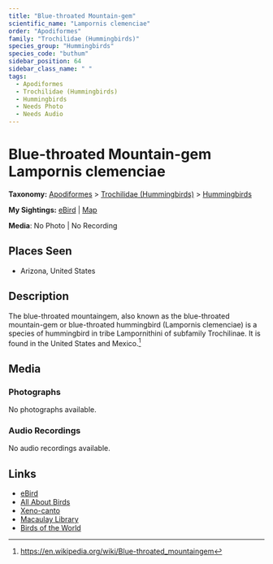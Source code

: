 ```yaml
---
title: "Blue-throated Mountain-gem"
scientific_name: "Lampornis clemenciae"
order: "Apodiformes"
family: "Trochilidae (Hummingbirds)"
species_group: "Hummingbirds"
species_code: "buthum"
sidebar_position: 64
sidebar_class_name: " "
tags: 
  - Apodiformes
  - Trochilidae (Hummingbirds)
  - Hummingbirds
  - Needs Photo
  - Needs Audio
---
```


# Blue-throated Mountain-gem <span className='sci_name'>Lampornis clemenciae</span>

**Taxonomy:** [Apodiformes](/tags/apodiformes) > [Trochilidae (Hummingbirds)](/tags/trochilidae-hummingbirds) > [Hummingbirds](/tags/hummingbirds)

**My Sightings:** [eBird](https://ebird.org/lifelist?r=world&time=life&spp=buthum) | [Map](/map?species_code=buthum)

**Media**: No Photo | No Recording

## Places Seen

* Arizona, United States

## Description
The blue-throated mountaingem, also known as the blue-throated mountain-gem or blue-throated hummingbird (Lampornis clemenciae) is a species of hummingbird in tribe Lampornithini of subfamily Trochilinae. It is found in the United States and Mexico.[^1]

[^1]: https://en.wikipedia.org/wiki/Blue-throated_mountaingem

## Media
### Photographs
No photographs available.

### Audio Recordings
No audio recordings available.

## Links
* [eBird](https://ebird.org/species/buthum) 
* [All About Birds](https://www.allaboutbirds.org/guide/buthum) 
* [Xeno-canto](https://www.xeno-canto.org/species/lampornis-clemenciae) 
* [Macaulay Library](https://search.macaulaylibrary.org/catalog?taxonCode=buthum&sort=rating_rank_desc)
* [Birds of the World](https://birdsoftheworld.org/bow/species/buthum)
